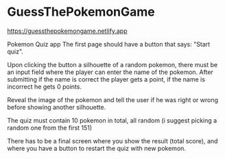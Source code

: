 # GuessThePokemonGame

https://guessthepokemongame.netlify.app

Pokemon Quiz app
The first page should have a button that says: "Start quiz".

Upon clicking the button a silhouette of a random pokemon, there must be an input field where
the player can enter the name of the pokemon. After submitting if the name is correct the player
gets a point, if the name is incorrect he gets 0 points.

Reveal the image of the pokemon and tell the user if he was right or wrong before showing
another silhouette.

The quiz must contain 10 pokemon in total, all random (i suggest picking a random one from the
first 151)

There has to be a final screen where you show the result (total score), and where you have a
button to restart the quiz with new pokemon.
